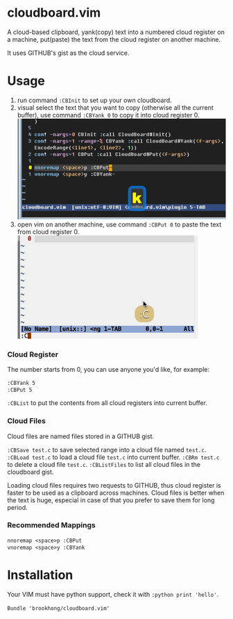 # cloudboard.vim

A cloud-based clipboard, yank(copy) text into a numbered cloud register on a machine, put(paste) the text from the cloud register on another machine.

It uses GITHUB's gist as the cloud service.

# Usage

1. run command `:CBInit` to set up your own cloudboard.
2. visual select the text that you want to copy (otherwise all the current buffer), use command `:CBYank 0` to copy it into cloud register 0.
![CBYank](https://raw.githubusercontent.com/brookhong/brookhong.github.io/master/assets/images/cbyank.gif)
3. open vim on another machine, use command `:CBPut 0` to paste the text from cloud register 0.
![CBPut](https://raw.githubusercontent.com/brookhong/brookhong.github.io/master/assets/images/cbput.gif)


### Cloud Register

The number starts from 0, you can use anyone you'd like, for example:

    :CBYank 5
    :CBPut 5


`:CBList` to put the contents from all cloud registers into current buffer.

### Cloud Files

Cloud files are named files stored in a GITHUB gist.

`:CBSave test.c`      to save selected range into a cloud file named `test.c`.
`:CBLoad test.c`      to load a cloud file `test.c` into current buffer.
`:CBRm test.c`        to delete a cloud file `test.c`.
`:CBListFiles`        to list all cloud files in the cloudboard gist.

Loading cloud files requires two requests to GITHUB, thus cloud register is faster to be used as a clipboard across machines.
Cloud files is better when the text is huge, especial in case of that you prefer to save them for long period.

### Recommended Mappings

    nnoremap <space>p :CBPut 
    vnoremap <space>y :CBYank 

# Installation

Your VIM must have python support, check it with `:python print 'hello'`.

`Bundle 'brookhong/cloudboard.vim'`
